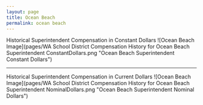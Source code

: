 ```yaml
---
layout: page
title: Ocean Beach
permalink: ocean beach
---
```



Historical Superintendent Compensation in Constant Dollars
![Ocean Beach Image](pages/WA School District Compensation History for Ocean Beach Superintendent ConstantDollars.png "Ocean Beach Superintendent Constant Dollars")

___

Historical Superintendent Compensation in Current Dollars
![Ocean Beach Image](pages/WA School District Compensation History for Ocean Beach Superintendent NominalDollars.png "Ocean Beach Superintendent Nominal Dollars")